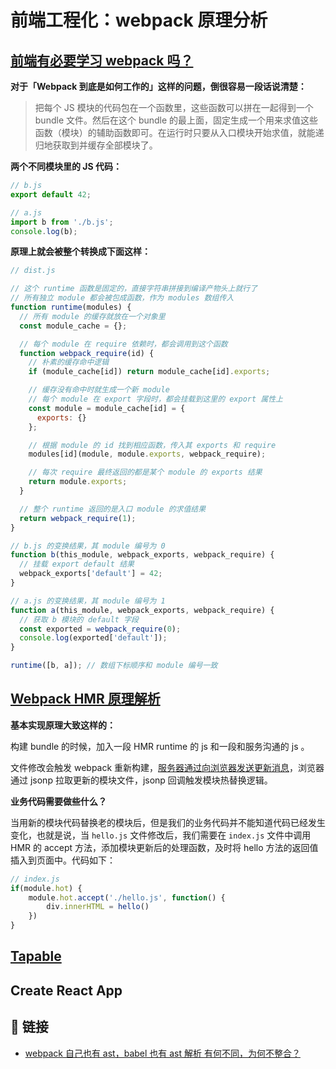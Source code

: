 # 前端工程化：webpack 原理分析<!-- omit in toc -->

## [前端有必要学习 webpack 吗？](https://www.zhihu.com/question/472006458)

**对于「Webpack 到底是如何工作的」这样的问题，倒很容易一段话说清楚：**

>把每个 JS 模块的代码包在一个函数里，这些函数可以拼在一起得到一个 bundle 文件。然后在这个 bundle 的最上面，固定生成一个用来求值这些函数（模块）的辅助函数即可。在运行时只要从入口模块开始求值，就能递归地获取到并缓存全部模块了。

**两个不同模块里的 JS 代码：**

```js
// b.js
export default 42;

// a.js
import b from './b.js';
console.log(b);
```

**原理上就会被整个转换成下面这样：**

```js
// dist.js

// 这个 runtime 函数是固定的，直接字符串拼接到编译产物头上就行了
// 所有独立 module 都会被包成函数，作为 modules 数组传入
function runtime(modules) {
  // 所有 module 的缓存就放在一个对象里
  const module_cache = {};

  // 每个 module 在 require 依赖时，都会调用到这个函数
  function webpack_require(id) {
    // 朴素的缓存命中逻辑
    if (module_cache[id]) return module_cache[id].exports;

    // 缓存没有命中时就生成一个新 module
    // 每个 module 在 export 字段时，都会挂载到这里的 export 属性上
    const module = module_cache[id] = {
      exports: {}
    };

    // 根据 module 的 id 找到相应函数，传入其 exports 和 require
    modules[id](module, module.exports, webpack_require);

    // 每次 require 最终返回的都是某个 module 的 exports 结果
    return module.exports;
  }

  // 整个 runtime 返回的是入口 module 的求值结果
  return webpack_require(1);
}

// b.js 的变换结果，其 module 编号为 0
function b(this_module, webpack_exports, webpack_require) {
  // 挂载 export default 结果
  webpack_exports['default'] = 42;
}

// a.js 的变换结果，其 module 编号为 1
function a(this_module, webpack_exports, webpack_require) {
  // 获取 b 模块的 default 字段
  const exported = webpack_require(0);
  console.log(exported['default']);
}

runtime([b, a]); // 数组下标顺序和 module 编号一致
```

## [Webpack HMR 原理解析](https://zhuanlan.zhihu.com/p/30669007)

<!-- webpack done、hash、EventSource、jsonp -->

**基本实现原理大致这样的：**

构建 bundle 的时候，加入一段 HMR runtime 的 js 和一段和服务沟通的 js 。

文件修改会触发 webpack 重新构建，[服务器通过向浏览器发送更新消息](https://developer.mozilla.org/zh-CN/docs/web/api/server-sent_events/using_server-sent_events)，浏览器通过 jsonp 拉取更新的模块文件，jsonp 回调触发模块热替换逻辑。

**业务代码需要做些什么？**

当用新的模块代码替换老的模块后，但是我们的业务代码并不能知道代码已经发生变化，也就是说，当 `hello.js` 文件修改后，我们需要在 `index.js` 文件中调用 HMR 的 accept 方法，添加模块更新后的处理函数，及时将 hello 方法的返回值插入到页面中。代码如下：

```js
// index.js
if(module.hot) {
    module.hot.accept('./hello.js', function() {
        div.innerHTML = hello()
    })
}
```

## [Tapable](https://github.com/webpack/tapable)

## Create React App

## 🔗 链接

- [webpack 自己也有 ast，babel 也有 ast 解析 有何不同，为何不整合？](https://www.zhihu.com/question/309893645)

